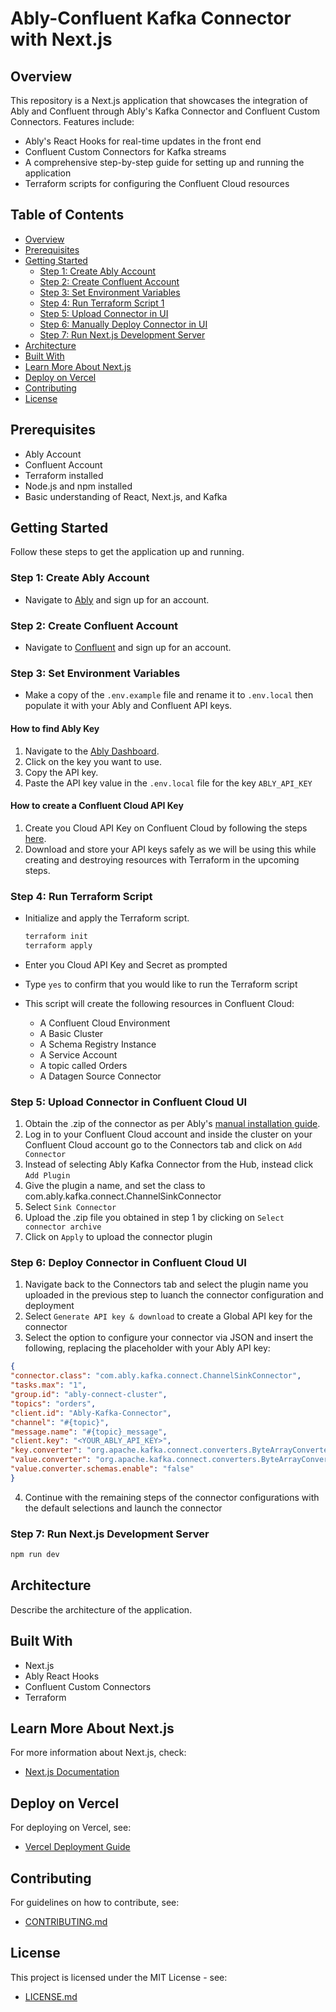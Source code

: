 # Ably-Confluent Kafka Connector with Next.js

## Overview

This repository is a Next.js application that showcases the integration of Ably and Confluent through Ably's Kafka Connector and Confluent Custom Connectors. Features include:

- Ably's React Hooks for real-time updates in the front end
- Confluent Custom Connectors for Kafka streams
- A comprehensive step-by-step guide for setting up and running the application
- Terraform scripts for configuring the Confluent Cloud resources

## Table of Contents

- [Overview](#overview)
- [Prerequisites](#prerequisites)
- [Getting Started](#getting-started)
  - [Step 1: Create Ably Account](#step-1-create-ably-account)
  - [Step 2: Create Confluent Account](#step-2-create-confluent-account)
  - [Step 3: Set Environment Variables](#step-3-set-environment-variables)
  - [Step 4: Run Terraform Script 1](#step-4-run-terraform-script-1)
  - [Step 5: Upload Connector in UI](#step-5-upload-connector-in-ui)
  - [Step 6: Manually Deploy Connector in UI](#step-6-run-terraform-script-2-or-manually-deploy-in-ui)
  - [Step 7: Run Next.js Development Server](#step-7-run-nextjs-development-server)
- [Architecture](#architecture)
- [Built With](#built-with)
- [Learn More About Next.js](#learn-more-about-nextjs)
- [Deploy on Vercel](#deploy-on-vercel)
- [Contributing](#contributing)
- [License](#license)

## Prerequisites

- Ably Account
- Confluent Account
- Terraform installed
- Node.js and npm installed
- Basic understanding of React, Next.js, and Kafka

## Getting Started

Follow these steps to get the application up and running.

### Step 1: Create Ably Account

- Navigate to [Ably](https://ably.com/sign-up) and sign up for an account.

### Step 2: Create Confluent Account

- Navigate to [Confluent](https://www.confluent.io/get-started/) and sign up for an account.

### Step 3: Set Environment Variables

- Make a copy of the `.env.example` file and rename it to `.env.local` then populate it with your Ably and Confluent API keys.

#### How to find Ably Key
1. Navigate to the [Ably Dashboard](https://ably.com/).
2. Click on the key you want to use.
3. Copy the API key.
4. Paste the API key value in the `.env.local` file for the key `ABLY_API_KEY`

#### How to create a Confluent Cloud API Key
1. Create you Cloud API Key on Confluent Cloud by following the steps [here]([https://www.confluent.io/get-started/](https://docs.confluent.io/cloud/current/access-management/authenticate/api-keys/api-keys.html#create-a-cloud-api-key)).
2. Download and store your API keys safely as we will be using this while creating and destroying resources with Terraform in the upcoming steps.

### Step 4: Run Terraform Script

- Initialize and apply the Terraform script.
    
    ```bash
    terraform init
    terraform apply
    ```  
- Enter you Cloud API Key and Secret as prompted
- Type `yes` to confirm that you would like to run the Terraform script
    
- This script will create the following resources in Confluent Cloud:
  - A Confluent Cloud Environment
  - A Basic Cluster
  - A Schema Registry Instance
  - A Service Account
  - A topic called Orders
  - A Datagen Source Connector

### Step 5: Upload Connector in Confluent Cloud UI

1. Obtain the .zip of the connector as per Ably's [manual installation guide](https://github.com/ably/kafka-connect-ably#manual-installation).
2. Log in to your Confluent Cloud account and inside the cluster on your Confluent Cloud account go to the Connectors tab and click on `Add Connector`
3. Instead of selecting Ably Kafka Connector from the Hub, instead click `Add Plugin`
4. Give the plugin a name, and set the class to com.ably.kafka.connect.ChannelSinkConnector
5. Select `Sink Connector`
6. Upload the .zip file you obtained in step 1 by clicking on `Select connector archive`
7. Click on `Apply` to upload the connector plugin

### Step 6: Deploy Connector in Confluent Cloud UI

1. Navigate back to the Connectors tab and select the plugin name you uploaded in the previous step to luanch the connector configuration and deployment
2. Select `Generate API key & download` to create a Global API key for the connector
3. Select the option to configure your connector via JSON and insert the following, replacing the placeholder with your Ably API key:
  ```json
  {
  "connector.class": "com.ably.kafka.connect.ChannelSinkConnector",
  "tasks.max": "1",
  "group.id": "ably-connect-cluster",
  "topics": "orders",
  "client.id": "Ably-Kafka-Connector",
  "channel": "#{topic}",
  "message.name": "#{topic}_message",
  "client.key": "<YOUR_ABLY_API_KEY>",
  "key.converter": "org.apache.kafka.connect.converters.ByteArrayConverter",
  "value.converter": "org.apache.kafka.connect.converters.ByteArrayConverter",
  "value.converter.schemas.enable": "false"
  }
  ```
4. Continue with the remaining steps of the connector configurations with the default selections and launch the connector
   
### Step 7: Run Next.js Development Server

```bash
npm run dev
```

## Architecture

Describe the architecture of the application.

## Built With

- Next.js
- Ably React Hooks
- Confluent Custom Connectors
- Terraform

## Learn More About Next.js

For more information about Next.js, check:

- [Next.js Documentation](https://nextjs.org/docs)

## Deploy on Vercel

For deploying on Vercel, see:

- [Vercel Deployment Guide](https://vercel.com/new?utm_medium=default-template&filter=next.js&utm_source=create-next-app&utm_campaign=create-next-app-readme)

## Contributing

For guidelines on how to contribute, see:

- [CONTRIBUTING.md](CONTRIBUTING.md)

## License

This project is licensed under the MIT License - see:

- [LICENSE.md](LICENSE.md)

